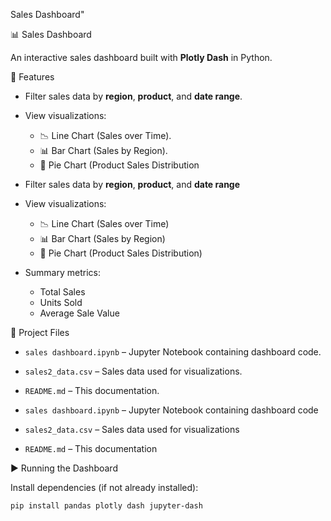
 Sales Dashboard" 

 📊 Sales Dashboard

An interactive sales dashboard built with **Plotly Dash** in Python.

 🔧 Features

- Filter sales data by **region**, **product**, and **date range**.
- View visualizations:
  - 📉 Line Chart (Sales over Time).
  - 📊 Bar Chart (Sales by Region).
  - 🥧 Pie Chart (Product Sales Distribution
- Filter sales data by **region**, **product**, and **date range**
- View visualizations:
  - 📉 Line Chart (Sales over Time)
  - 📊 Bar Chart (Sales by Region)
  - 🥧 Pie Chart (Product Sales Distribution)

- Summary metrics:
  - Total Sales
  - Units Sold
  - Average Sale Value

 📁 Project Files


- `sales dashboard.ipynb` – Jupyter Notebook containing dashboard code.
- `sales2_data.csv` – Sales data used for visualizations.
- `README.md` – This documentation.

- `sales dashboard.ipynb` – Jupyter Notebook containing dashboard code
- `sales2_data.csv` – Sales data used for visualizations
- `README.md` – This documentation


 ▶️ Running the Dashboard

Install dependencies (if not already installed):

```bash
pip install pandas plotly dash jupyter-dash
